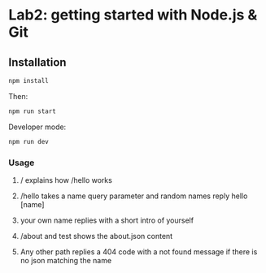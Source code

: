 # Lab2: getting started with Node.js & Git

## Installation

```bash
npm install
```
Then:
```bash
npm run start
```
Developer mode: 
```bash
npm run dev
```
### Usage
1. / explains how /hello works

2. /hello takes a name query parameter and random names reply hello [name]

3. your own name replies with a short intro of yourself

4. /about and test shows the about.json content

5. Any other path replies a 404 code with a not found message if there is no json matching the name
